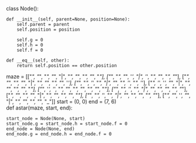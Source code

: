 class Node():
    
    def __init__(self, parent=None, position=None):
        self.parent = parent
        self.position = position

        self.g = 0
        self.h = 0
        self.f = 0

    def __eq__(self, other):
        return self.position == other.position

maze = [["_", "_", "_", "_", "|", "_", "_", "_", "_", "_"],
        ["_", "_", "_", '_', "|", '_', "_", "_", "_", "_"],
        ["_", "_", "_", "_", "|", "_", "_", "_", "_", '_'],
        ["_", "_", '_', "_", "|", "_", "_", '_', "_", '_'],
        ["_", '_', '_', "_", "|", "_", "_", "_", "_", "_"],
        ["_", '_', '_', "_", "_", "_", "_", "_", "_", "_"],
        ["_", "_", '_', "_", "|", "_", "_", "_", "_", "_"],
        ["_", "_", "_", "_", "|", "_", "_", "_", "_", "_"],
        ["_", "_", '_', "_", "|", "_", "_", "_", "_", "_"],
        ["_", "_", '_', "_", "|", "_", "_", "_", "_", "_"]]
start = (0, 0)
end = (7, 6)        
def astar(maze, start, end):

    start_node = Node(None, start)
    start_node.g = start_node.h = start_node.f = 0
    end_node = Node(None, end)
    end_node.g = end_node.h = end_node.f = 0

